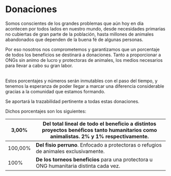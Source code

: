 # Donaciones

Somos conscientes de los grandes problemas que aún hoy en día acontecen por todos lados en nuestro mundo, desde necesidades primarias no cubiertas de gran parte de la población, hasta millones de animales abandonados que dependen de la buena fé de algunas personas.

Por eso nosotros nos comprometemos y garantizamos que un porcentaje de todos los beneficios se destinará a donaciones. Tanto a proporcionar a ONGs sin animo de lucro y protectoras de animales, los medios necesarios para llevar a cabo su gran labor.

\
Estos porcentajes y números serán inmutables con el paso del tiempo, y tenemos la esperanza de poder llegar a marcar una diferencia considerable gracias a la comunidad que estamos formando.

Se aportará la trazabilidad pertinente a todas estas donaciones.

Dichos porcentajes son los siguientes:

| 3,00%   | **Del total** lineal de todo el beneficio a distintos proyectos benéficos tanto humanitarios como animalistas. **2% y 1%** respectivamente. |
| ------- | ------------------------------------------------------------------------------------------------------------------------------------------- |
| 100,00% | **Del fisio perruno**. Enfocado a protectoras o refugios de animales exclusivamente.                                                        |
| 100%    | **De los torneos beneficios** para una protectora u ONG humanitaria distinta cada vez.                                                      |
